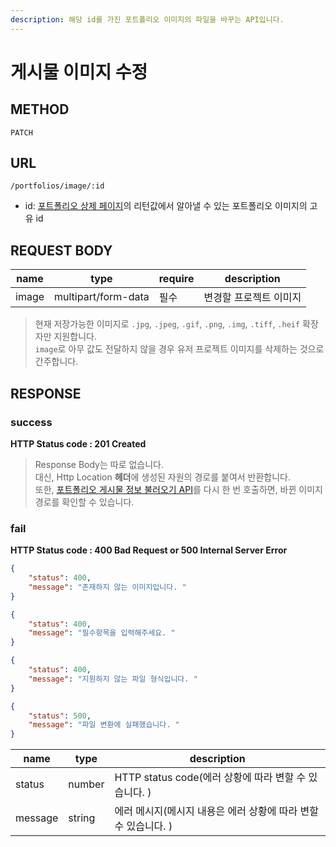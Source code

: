 ```yaml
---
description: 해당 id를 가진 포트폴리오 이미지의 파일을 바꾸는 API입니다. 
---
```


# 게시물 이미지 수정

## METHOD

```text
PATCH
```

## URL

```text
/portfolios/image/:id
```

* id: [포트폴리오 상제 페이지](./get.md)의 리턴값에서 알아낼 수 있는 포트폴리오 이미지의 고유 id

## REQUEST BODY

|name|type|require|description
|---|---|---|---|
|image|multipart/form-data|필수|변경할 프로젝트 이미지|
> 현재 저장가능한 이미지로 `.jpg`, `.jpeg`, `.gif`, `.png`, `.img`, `.tiff`, `.heif` 확장자만 지원합니다.  
> `image`로 아무 값도 전달하지 않을 경우 유저 프로젝트 이미지를 삭제하는 것으로 간주합니다. 

## RESPONSE
### success  
**HTTP Status code : 201 Created**
> Response Body는 따로 없습니다.  
> 대신, Http Location **헤더**에 생성된 자원의 경로를 붙여서 반환합니다.  
> 또한, [포트폴리오 게시물 정보 불러오기 API](./get.md)를 다시 한 번 호출하면, 바뀐 이미지 경로를 확인할 수 있습니다.

### fail
**HTTP Status code : 400 Bad Request or 500 Internal Server Error**

```json
{
    "status": 400,
    "message": "존재하지 않는 이미지입니다. "
}
```


```json
{
    "status": 400,
    "message": "필수항목을 입력해주세요. "
}
```

```json
{
    "status": 400,
    "message": "지원하지 않는 파일 형식입니다. "
}
```

```json
{
    "status": 500,
    "message": "파일 변환에 실패했습니다. "
}
```

|name|type|description|
|---|---|---|
|status|number|HTTP status code(에러 상황에 따라 변할 수 있습니다. )|
|message|string|에러 메시지(메시지 내용은 에러 상황에 따라 변할 수 있습니다. )|
